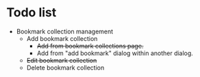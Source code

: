 # Todo list

* Bookmark collection management
	* Add bookmark collection
		* ~~Add from bookmark collections page.~~
		* Add from "add bookmark" dialog within another dialog.
	* ~~Edit bookmark collection~~
	* Delete bookmark collection